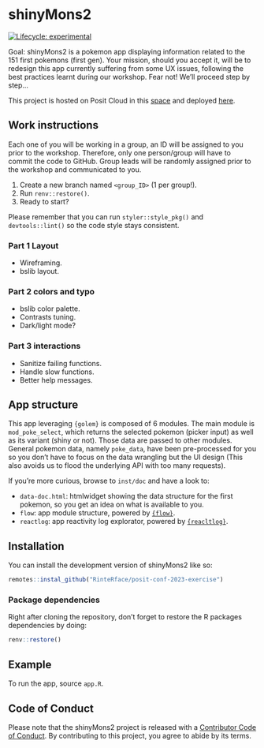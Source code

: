 
<!-- README.md is generated from README.Rmd. Please edit that file -->

# shinyMons2

<!-- badges: start -->

[![Lifecycle:
experimental](https://img.shields.io/badge/lifecycle-experimental-orange.svg)](https://lifecycle.r-lib.org/articles/stages.html#experimental)
<!-- badges: end -->

Goal: shinyMons2 is a pokemon app displaying information related to the
151 first pokemons (first gen). Your mission, should you accept it, will
be to redesign this app currently suffering from some UX issues,
following the best practices learnt during our workshop. Fear not! We’ll
proceed step by step…

This project is hosted on Posit Cloud in this
[space](https://posit.cloud/spaces/400773/join?access_code=ajwkws91bhF-IhEXDVWH9-0mukSUF3jiETCkzrgt)
and deployed [here](https://dgranjon.shinyapps.io/shinyMonsUgly).

## Work instructions

Each one of you will be working in a group, an ID will be assigned to
you prior to the workshop. Therefore, only one person/group will have to
commit the code to GitHub. Group leads will be randomly assigned prior
to the workshop and communicated to you.

1.  Create a new branch named `<group_ID>` (1 per group!).
2.  Run `renv::restore()`.
3.  Ready to start?

Please remember that you can run `styler::style_pkg()` and
`devtools::lint()` so the code style stays consistent.

### Part 1 Layout

- Wireframing.
- bslib layout.

### Part 2 colors and typo

- bslib color palette.
- Contrasts tuning.
- Dark/light mode?

### Part 3 interactions

- Sanitize failing functions.
- Handle slow functions.
- Better help messages.

## App structure

This app leveraging `{golem}` is composed of 6 modules. The main module
is `mod_poke_select`, which returns the selected pokemon (picker input)
as well as its variant (shiny or not). Those data are passed to other
modules. General pokemon data, namely `poke_data`, have been
pre-processed for you so you don’t have to focus on the data wrangling
but the UI design (This also avoids us to flood the underlying API with
too many requests).

If you’re more curious, browse to `inst/doc` and have a look to:

- `data-doc.html`: htmlwidget showing the data structure for the first
  pokemon, so you get an idea on what is available to you.
- `flow`: app module structure, powered by
  [`{flow}`](https://github.com/moodymudskipper/flow).
- `reactlog`: app reactivity log explorator, powered by
  [`{reacltlog}`](https://rstudio.github.io/reactlog/).

## Installation

You can install the development version of shinyMons2 like so:

``` r
remotes::instal_github("RinteRface/posit-conf-2023-exercise")
```

### Package dependencies

Right after cloning the repository, don’t forget to restore the R
packages dependencies by doing:

``` r
renv::restore()
```

## Example

To run the app, source `app.R`.

## Code of Conduct

Please note that the shinyMons2 project is released with a [Contributor
Code of
Conduct](https://contributor-covenant.org/version/2/1/CODE_OF_CONDUCT.html).
By contributing to this project, you agree to abide by its terms.
